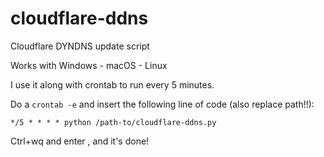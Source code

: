 # cloudflare-ddns
Cloudflare DYNDNS update script

Works with Windows - macOS - Linux

I use it along with crontab to run every 5 minutes.

Do a ```crontab -e``` and insert the following line of code (also replace path!!):

```*/5 * * * * python /path-to/cloudflare-ddns.py```

Ctrl+wq and enter , and it's done!
